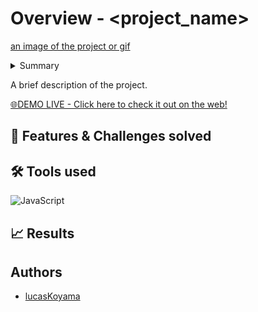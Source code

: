# Overview - <project_name>
[an image of the project or gif]()
<!--
Think of the STAR + Hero Journey description for the entire README:
1. Situation: begin with the situation, what it aims to solve, and what the common problem is.
2. Tasks: What were my responsibilities? What challenges were I responsible for?
3. Action: What did I do to solve the challenge?
4. Results: solutions developed, value brought to the company, and users.
-->
<!-- SITUATION / COMMON PROBLEM -->
<details>
  <summary>Summary</summary>

  1. [Overview]()
  2. [Features & Challenges solved]()
  3. [Tools used]()
  4. [Results]()
  5. [Authors]()
</details>
<p>
  A brief description of the project.
</p>

<a href="">
🌐DEMO LIVE - Click here to check it out on the web!
</a>

## 📌 Features & Challenges solved
<!-- TASKS / CHALLENGES -->

## 🛠️ Tools used
<!-- ACTION -->
<!-- SKILL_BADGE/NAME: DESCRIPTION WHY IT WAS USED -->

![JavaScript](https://img.shields.io/badge/javascript-%23323330.svg?style=for-the-badge&logo=javascript&logoColor=%23F7DF1E)

## 📈 Results
<!-- RESULTS / USAGES / HOW TO USE -->

## Authors
- [lucasKoyama](https://github.com/lucasKoyama)

